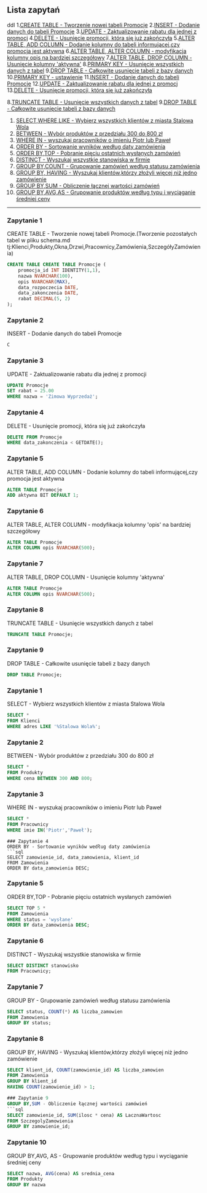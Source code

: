 ## Lista zapytań
ddl
1.[CREATE TABLE - Tworzenie nowej tabeli Promocje](#zapytanie-1)
2.[INSERT - Dodanie danych do tabeli Promocje](#zapytanie-2)
3.[UPDATE - Zaktualizowanie rabatu dla jednej z promocj](#zapytanie-3)
4.[DELETE - Usunięcie promocji, która się już zakończyła](#zapytanie-4)
5.[ALTER TABLE, ADD COLUMN - Dodanie kolumny do tabeli informującej,czy promocja jest aktywna](#zapytanie-5)
6.[ALTER TABLE, ALTER COLUMN - modyfikacja kolumny opis na bardziej szczegółowy](#zapytanie-6)
7.[ALTER TABLE, DROP COLUMN - Usunięcie kolumny 'aktywna'](#zapytanie-7)
8.[PRIMARY KEY - Usunięcie wszystkich danych z tabel](#zapytanie-8)
9.[DROP TABLE - Całkowite usunięcie tabeli z bazy danych](#zapytanie-8)
10.[PRIMARY KEY - ustawienie](#zapytanie-1)
11.[INSERT - Dodanie danych do tabeli Promocje](#zapytanie-2)
12.[UPDATE - Zaktualizowanie rabatu dla jednej z promocj](#zapytanie-3)
13.[DELETE - Usunięcie promocji, która się już zakończyła](#zapytanie-4)

8.[TRUNCATE TABLE - Usunięcie wszystkich danych z tabel](#zapytanie-8)
9.[DROP TABLE - Całkowite usunięcie tabeli z bazy danych](#zapytanie-8)
1. [SELECT,WHERE,LIKE - Wybierz wszystkich klientów z miasta Stalowa Wola](#zapytanie-1)
2. [BETWEEN - Wybór produktów z przedziału 300 do 800 zł](#zapytanie-2)
3. [WHERE IN - wyszukaj pracowników o imieniu Piotr lub Paweł](#zapytanie-3)
4. [ORDER BY - Sortowanie wyników według daty zamówienia](#zapytanie-4)
5. [ORDER BY,TOP - Pobranie pięciu ostatnich wysłąnych zamówień](#zapytanie-5)
6. [DISTINCT - Wyszukaj wszystkie stanowiska w firmie](#zapytanie-6)
7. [GROUP BY,COUNT - Grupowanie zamówień według statusu zamówienia](#zapytanie-7)
8. [GROUP BY, HAVING - Wyszukaj klientów,którzy złożyli więcej niż jedno zamówienie](#zapytanie-8)
9. [GROUP BY,SUM - Obliczenie łącznej wartości zamówień](#zapytanie-9)
10. [GROUP BY,AVG,AS - Grupowanie produktów według typu i wyciąganie średniej ceny](#zapytanie-10)


---
### Zapytanie 1  
CREATE TABLE - Tworzenie nowej tabeli Promocje.(Tworzenie pozostałych tabel w pliku schema.md tj:Klienci,Produkty,Okna,Drzwi,Pracownicy,Zamówienia,SzczegółyZamówienia)

```sql
CREATE TABLE CREATE TABLE Promocje (
    promocja_id INT IDENTITY(1,1),
    nazwa NVARCHAR(100),
    opis NVARCHAR(MAX),
    data_rozpoczecia DATE,
    data_zakonczenia DATE,
    rabat DECIMAL(5, 2)
);


```
### Zapytanie 2 
INSERT - Dodanie danych do tabeli Promocje
```sql
C

```
### Zapytanie 3 
UPDATE - Zaktualizowanie rabatu dla jednej z promocji
```sql
UPDATE Promocje
SET rabat = 25.00
WHERE nazwa = 'Zimowa Wyprzedaż';
```
### Zapytanie 4 
DELETE - Usunięcie promocji, która się już zakończyła
```sql
DELETE FROM Promocje
WHERE data_zakonczenia < GETDATE();
```
### Zapytanie 5
ALTER TABLE, ADD COLUMN - Dodanie kolumny do tabeli informującej,czy promocja jest aktywna
```sql
ALTER TABLE Promocje
ADD aktywna BIT DEFAULT 1;

```
### Zapytanie 6
ALTER TABLE, ALTER COLUMN - modyfikacja kolumny 'opis' na bardziej szczegółowy
```sql
ALTER TABLE Promocje
ALTER COLUMN opis NVARCHAR(500);
```
### Zapytanie 7
ALTER TABLE, DROP COLUMN - Usunięcie kolumny 'aktywna'
```sql
ALTER TABLE Promocje
ALTER COLUMN opis NVARCHAR(500);
```

### Zapytanie 8
TRUNCATE TABLE - Usunięcie wszystkich danych z tabel
```sql
TRUNCATE TABLE Promocje;
```
### Zapytanie 9
DROP TABLE - Całkowite usunięcie tabeli z bazy danych
```sql
DROP TABLE Promocje;
```




### Zapytanie 1  
SELECT - Wybierz wszystkich klientów z miasta Stalowa Wola
```sql
SELECT *
FROM Klienci
WHERE adres LIKE '%Stalowa Wola%';
```
### Zapytanie 2 
BETWEEN - Wybór produktów z przedziału 300 do 800 zł
```sql
SELECT *
FROM Produkty
WHERE cena BETWEEN 300 AND 800;
```
### Zapytanie 3
WHERE IN - wyszukaj pracowników o imieniu Piotr lub Paweł
```sql
SELECT *
FROM Pracownicy
WHERE imie IN('Piotr','Paweł');
```
```
### Zapytanie 4
ORDER BY - Sortowanie wyników według daty zamówienia
```sql
SELECT zamowienie_id, data_zamowienia, klient_id
FROM Zamowienia
ORDER BY data_zamowienia DESC;
```
### Zapytanie 5
ORDER BY,TOP - Pobranie pięciu ostatnich wysłanych zamówień
```sql
SELECT TOP 5 *
FROM Zamowienia
WHERE status = 'wysłane'
ORDER BY data_zamowienia DESC;
```
### Zapytanie 6
DISTINCT - Wyszukaj wszystkie stanowiska w firmie
```sql
SELECT DISTINCT stanowisko
FROM Pracownicy;
```
### Zapytanie 7
GROUP BY - Grupowanie zamówień według statusu zamówienia
```sql
SELECT status, COUNT(*) AS liczba_zamowien
FROM Zamowienia
GROUP BY status;
```

### Zapytanie 8
GROUP BY, HAVING - Wyszukaj klientów,którzy złożyli więcej niż jedno zamówienie
```sql
SELECT klient_id, COUNT(zamowienie_id) AS liczba_zamowien
FROM Zamowienia
GROUP BY klient_id
HAVING COUNT(zamowienie_id) > 1;

### Zapytanie 9
GROUP BY,SUM - Obliczenie łącznej wartości zamówień
```sql
SELECT zamowienie_id, SUM(ilosc * cena) AS LacznaWartosc
FROM SzczegolyZamowienia
GROUP BY zamowienie_id;

```
### Zapytanie 10
GROUP BY,AVG, AS - Grupowanie produktów według typu i wyciąganie średniej ceny 
```sql
SELECT nazwa, AVG(cena) AS srednia_cena
FROM Produkty
GROUP BY nazwa

```
